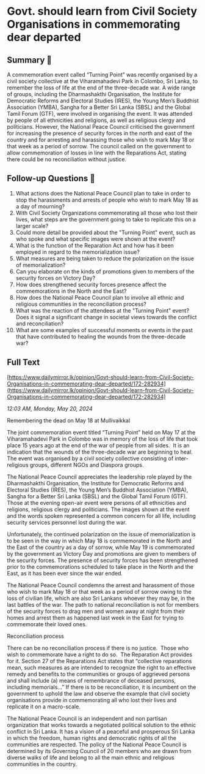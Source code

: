 # Govt. should learn from Civil Society Organisations in commemorating dear departed

## Summary 🤖

A commemoration event called “Turning Point” was recently organised by a civil society collective at the Viharamahadevi Park in Colombo, Sri Lanka, to remember the loss of life at the end of the three-decade war. A wide range of groups, including the Dharmashakthi Organisation, the Institute for Democratic Reforms and Electoral Studies (IRES), the Young Men’s Buddhist Association (YMBA), Sangha for a Better Sri Lanka (SBSL) and the Global Tamil Forum (GTF), were involved in organising the event. It was attended by people of all ethnicities and religions, as well as religious clergy and politicians. However, the National Peace Council criticised the government for increasing the presence of security forces in the north and east of the country and for arresting and harassing those who wish to mark May 18 or that week as a period of sorrow. The council called on the government to allow commemoration of losses in line with the Reparations Act, stating there could be no reconciliation without justice.


## Follow-up Questions 🤖

1. What actions does the National Peace Council plan to take in order to stop the harassments and arrests of people who wish to mark May 18 as a day of mourning?
2. With Civil Society Organizations commemorating all those who lost their lives, what steps are the government going to take to replicate this on a larger scale?
3. Could more detail be provided about the "Turning Point" event, such as who spoke and what specific images were shown at the event?
4. What is the function of the Reparation Act and how has it been employed in regard to the memorialization issue?
5. What measures are being taken to reduce the polarization on the issue of memorialization?
6. Can you elaborate on the kinds of promotions given to members of the security forces on Victory Day?
7. How does strengthened security forces presence affect the commemorations in the North and the East?
8. How does the National Peace Council plan to involve all ethnic and religious communities in the reconciliation process?
9. What was the reaction of the attendees at the "Turning Point" event? Does it signal a significant change in societal views towards the conflict and reconciliation? 
10. What are some examples of successful moments or events in the past that have contributed to healing the wounds from the three-decade war?

## Full Text

[https://www.dailymirror.lk/opinion/Govt-should-learn-from-Civil-Society-Organisations-in-commemorating-dear-departed/172-282934](https://www.dailymirror.lk/opinion/Govt-should-learn-from-Civil-Society-Organisations-in-commemorating-dear-departed/172-282934)

*12:03 AM, Monday, May 20, 2024*

Remembering the dead on May 18 at Mullivaikkal

The joint commemoration event titled “Turning Point” held on May 17 at the Viharamahadevi Park in Colombo was in memory of the loss of life that took place 15 years ago at the end of the war of people from all sides.  It is an indication that the wounds of the three-decade war are beginning to heal.  The event was organised by a civil society collective consisting of inter-religious groups, different NGOs and Diaspora groups.

The National Peace Council appreciates the leadership role played by the Dharmashakthi Organisation, the Institute for Democratic Reforms and Electoral Studies (IRES), the Young Men’s Buddhist Association (YMBA), Sangha for a Better Sri Lanka (SBSL) and the Global Tamil Forum (GTF). Those at the evening open-air event were persons of all ethnicities and religions, religious clergy and politicians. The images shown at the event and the words spoken represented a common concern for all life, including security services personnel lost during the war.

Unfortunately, the continued polarization on the issue of memorialization is to be seen in the way in which May 18 is commemorated in the North and the East of the country as a day of sorrow, while May 19 is commemorated by the government as Victory Day and promotions are given to members of the security forces. The presence of security forces has been strengthened prior to the commemorations scheduled to take place in the North and the East, as it has been ever since the war ended.

The National Peace Council condemns the arrest and harassment of those who wish to mark May 18 or that week as a period of sorrow owing to the loss of civilian life, which are also Sri Lankans whoever they may be, in the last battles of the war. The path to national reconciliation is not for members of the security forces to drag men and women away at night from their homes and arrest them as happened last week in the East for trying to commemorate their loved ones.

Reconciliation process

There can be no reconciliation process if there is no justice.  Those who wish to commemorate have a right to do so.  The Reparation Act provides for it. Section 27 of the Reparations Act states that “collective reparations mean, such measures as are intended to recognize the right to an effective remedy and benefits to the communities or groups of aggrieved persons and shall include (a) means of remembrance of deceased persons, including memorials…” If there is to be reconciliation, it is incumbent on the government to uphold the law and observe the example that civil society organisations provide in commemorating all who lost their lives and replicate it on a macro-scale.

The National Peace Council is an independent and non partisan organization that works towards a negotiated political solution to the ethnic conflict in Sri Lanka. It has a vision of a peaceful and prosperous Sri Lanka in which the freedom, human rights and democratic rights of all the communities are respected. The policy of the National Peace Council is determined by its Governing Council of 20 members who are drawn from diverse walks of life and belong to all the main ethnic and religious communities in the country.

